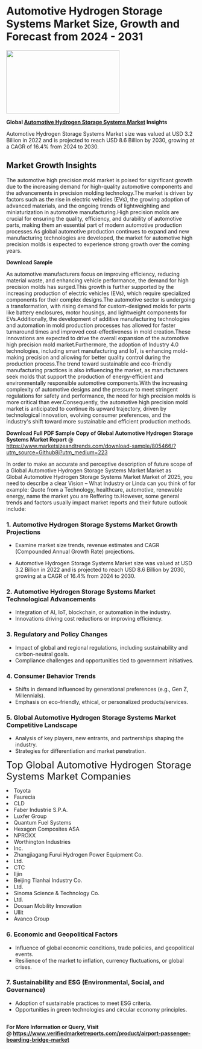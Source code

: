<H1>Automotive Hydrogen Storage Systems Market Size, Growth and Forecast from 2024 - 2031</H1><img class="aligncenter size-medium wp-image-584254" src="https://thirdeyenews.in/wp-content/uploads/2024/09/Global-Market-Research-300x168.jpeg" alt="" width="300" height="168" /><p><strong>Global&nbsp;<a href="https://www.marketsizeandtrends.com/download-sample/805466/?utm_source=Github8j?utm_medium=223">Automotive Hydrogen Storage Systems Market</a> Insights</strong></p><p>Automotive Hydrogen Storage Systems Market size was valued at USD 3.2 Billion in 2022 and is projected to reach USD 8.6 Billion by 2030, growing at a CAGR of 16.4% from 2024 to 2030.</p><p><h2>Market Growth Insights</h2> <p>The automotive high precision mold market is poised for significant growth due to the increasing demand for high-quality automotive components and the advancements in precision molding technology.The market is driven by factors such as the rise in electric vehicles (EVs), the growing adoption of advanced materials, and the ongoing trends of lightweighting and miniaturization in automotive manufacturing.High precision molds are crucial for ensuring the quality, efficiency, and durability of automotive parts, making them an essential part of modern automotive production processes.As global automotive production continues to expand and new manufacturing technologies are developed, the market for automotive high precision molds is expected to experience strong growth over the coming years.</p> <p><strong>Download Sample</strong></p> <p>As automotive manufacturers focus on improving efficiency, reducing material waste, and enhancing vehicle performance, the demand for high precision molds has surged.This growth is further supported by the increasing production of electric vehicles (EVs), which require specialized components for their complex designs.The automotive sector is undergoing a transformation, with rising demand for custom-designed molds for parts like battery enclosures, motor housings, and lightweight components for EVs.Additionally, the development of additive manufacturing technologies and automation in mold production processes has allowed for faster turnaround times and improved cost-effectiveness in mold creation.These innovations are expected to drive the overall expansion of the automotive high precision mold market.Furthermore, the adoption of Industry 4.0 technologies, including smart manufacturing and IoT, is enhancing mold-making precision and allowing for better quality control during the production process.The trend toward sustainable and eco-friendly manufacturing practices is also influencing the market, as manufacturers seek molds that support the production of energy-efficient and environmentally responsible automotive components.With the increasing complexity of automotive designs and the pressure to meet stringent regulations for safety and performance, the need for high precision molds is more critical than ever.Consequently, the automotive high precision mold market is anticipated to continue its upward trajectory, driven by technological innovation, evolving consumer preferences, and the industry's shift toward more sustainable and efficient production methods.</p> <p><span class=""><strong>Download Full PDF Sample Copy of Global Automotive Hydrogen Storage Systems Market Report</strong> @ <a href="https://www.marketsizeandtrends.com/download-sample/805466/?utm_source=Github8j?utm_medium=223" target="_blank">https://www.marketsizeandtrends.com/download-sample/805466/?utm_source=Github8j?utm_medium=223</a></span></p><p>In order to make an accurate and perceptive description of future scope of a Global&nbsp;Automotive Hydrogen Storage Systems Market Market as Global&nbsp;Automotive Hydrogen Storage Systems Market Market of 2025, you need to describe a clear Vision &ndash; What Industry or Linda can you think of for example: Quote from a Technology, healthcare, automotive, renewable energy, name the market you are Reffering to.However, some general trends and factors usually impact market reports and their future outlook include:</p><h3>1.&nbsp;<strong>Automotive Hydrogen Storage Systems Market Growth Projections</strong></h3><ul><li>Examine market size trends, revenue estimates and CAGR (Compounded Annual Growth Rate) projections.</li><li><p>Automotive Hydrogen Storage Systems Market size was valued at USD 3.2 Billion in 2022 and is projected to reach USD 8.6 Billion by 2030, growing at a CAGR of 16.4% from 2024 to 2030.</p></li></ul><h3>2.&nbsp;<strong>Automotive Hydrogen Storage Systems Market Technological Advancements</strong></h3><ul><li>Integration of AI, IoT, blockchain, or automation in the industry.</li><li>Innovations driving cost reductions or improving efficiency.</li></ul><h3>3.&nbsp;<strong>Regulatory and Policy Changes</strong></h3><ul><li>Impact of global and regional regulations, including sustainability and carbon-neutral goals.</li><li>Compliance challenges and opportunities tied to government initiatives.</li></ul><h3>4.&nbsp;<strong>Consumer Behavior Trends</strong></h3><ul><li>Shifts in demand influenced by generational preferences (e.g., Gen Z, Millennials).</li><li>Emphasis on eco-friendly, ethical, or personalized products/services.</li></ul><h3>5.&nbsp;<strong>Global Automotive Hydrogen Storage Systems Market Competitive Landscape</strong></h3><ul><li>Analysis of key players, new entrants, and partnerships shaping the industry.</li><li>Strategies for differentiation and market penetration.</li></ul><p data-pm-slice="1 1 []"><span style="color: inherit; font-family: inherit; font-size: 25px;">Top Global Automotive Hydrogen Storage Systems Market Companies</span></p><div class="" data-test-id=""><p><li>Toyota</li><li> Faurecia</li><li> CLD</li><li> Faber Industrie S.P.A.</li><li> Luxfer Group</li><li> Quantum Fuel Systems</li><li> Hexagon Composites ASA</li><li> NPROXX</li><li> Worthington Industries</li><li> Inc.</li><li> Zhangjiagang Furui Hydrogen Power Equipment Co.</li><li> Ltd.</li><li> CTC</li><li> Iljin</li><li> Beijing Tianhai Industry Co.</li><li> Ltd.</li><li> Sinoma Science & Technology Co.</li><li> Ltd.</li><li> Doosan Mobility Innovation</li><li> Ullit</li><li> Avanco Group</li></p></div><h3>6.&nbsp;<strong>Economic and Geopolitical Factors</strong></h3><ul><li>Influence of global economic conditions, trade policies, and geopolitical events.</li><li>Resilience of the market to inflation, currency fluctuations, or global crises.</li></ul><h3>7.&nbsp;<strong>Sustainability and ESG (Environmental, Social, and Governance)</strong></h3><ul><li>Adoption of sustainable practices to meet ESG criteria.</li><li>Opportunities in green technologies and circular economy principles.</li></ul><h2><strong style="font-size: 14px;">For More Information or Query, Visit @&nbsp;</strong><a style="background-color: #ffffff; font-size: 14px;" href="https://www.marketsizeandtrends.com/report/automotive-hydrogen-storage-systems-market/" target="_blank">https://www.verifiedmarketreports.com/product/airport-passenger-boarding-bridge-market</a></h2>